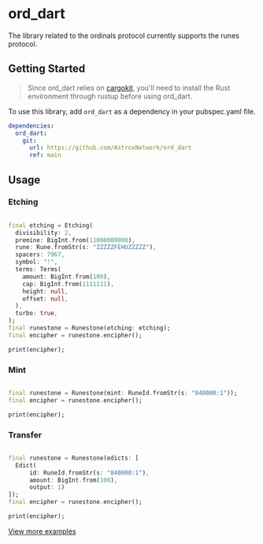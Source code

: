 # ord_dart

The library related to the ordinals protocol currently supports the runes protocol.

## Getting Started

> Since ord_dart relies on [cargokit](https://github.com/irondash/cargokit), you'll need to install the Rust environment through rustup before using ord_dart.

To use this library, add `ord_dart` as a dependency in your pubspec.yaml file.

```yaml
dependencies:
  ord_dart:
    git:
      url: https://github.com/AstroxNetwork/ord_dart
      ref: main
```

## Usage

### Etching

```dart

final etching = Etching(
  divisibility: 2,
  premine: BigInt.from(11000000000),
  rune: Rune.fromStr(s: "ZZZZZFEHUZZZZZ"),
  spacers: 7967,
  symbol: "ᚠ",
  terms: Terms(
    amount: BigInt.from(100),
    cap: BigInt.from(1111111),
    height: null,
    offset: null,
  ),
  turbo: true,
);
final runestone = Runestone(etching: etching);
final encipher = runestone.encipher();

print(encipher);
```

### Mint

```dart

final runestone = Runestone(mint: RuneId.fromStr(s: "840000:1"));
final encipher = runestone.encipher();

print(encipher);
```

### Transfer

```dart

final runestone = Runestone(edicts: [
  Edict(
      id: RuneId.fromStr(s: "840000:1"),
      amount: BigInt.from(100),
      output: 1)
]);
final encipher = runestone.encipher();

print(encipher);
```

[View more examples](./integration_test/simple_test.dart)
